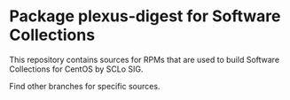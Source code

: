# Package plexus-digest for Software Collections

This repository contains sources for RPMs that are used
to build Software Collections for CentOS by SCLo SIG.

Find other branches for specific sources.
